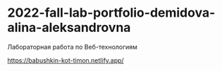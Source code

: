 # 2022-fall-lab-portfolio-demidova-alina-aleksandrovna
Лабораторная работа по Веб-технологиям

https://babushkin-kot-timon.netlify.app/
